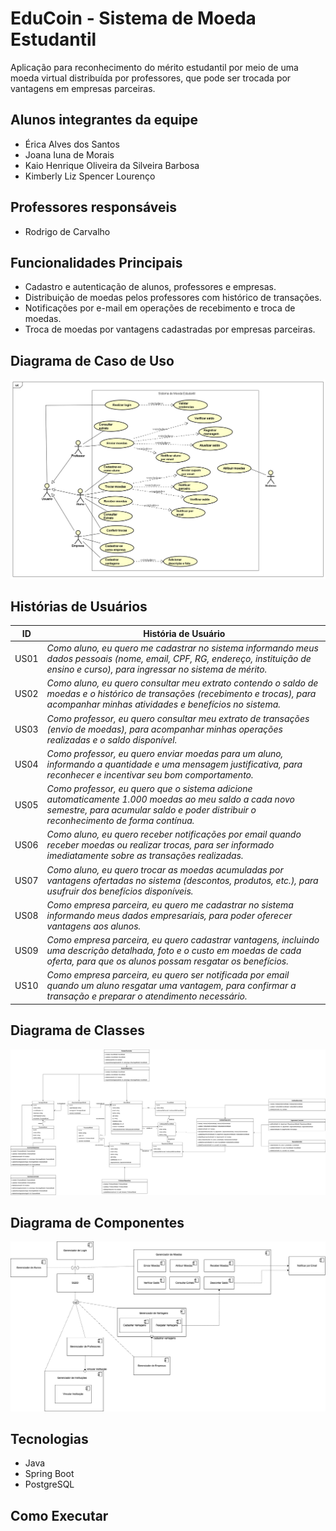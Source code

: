 # EduCoin - Sistema de Moeda Estudantil

Aplicação para reconhecimento do mérito estudantil por meio de uma moeda virtual distribuída por professores, que pode ser trocada por vantagens em empresas parceiras.

## Alunos integrantes da equipe
* Érica Alves dos Santos
* Joana Iuna de Morais
* Kaio Henrique Oliveira da Silveira Barbosa
* Kimberly Liz Spencer Lourenço

## Professores responsáveis
* Rodrigo de Carvalho

## Funcionalidades Principais

- Cadastro e autenticação de alunos, professores e empresas.
- Distribuição de moedas pelos professores com histórico de transações.
- Notificações por e-mail em operações de recebimento e troca de moedas.
- Troca de moedas por vantagens cadastradas por empresas parceiras.

## Diagrama de Caso de Uso
![Diagrama de Casos de Uso](artefacts/UseCaseDiagram/use-case-diagram-01.png)

## Histórias de Usuários 

| **ID** | **História de Usuário** |
|-----|-------------------------|
| US01 | *Como aluno, eu quero me cadastrar no sistema informando meus dados pessoais (nome, email, CPF, RG, endereço, instituição de ensino e curso), para ingressar no sistema de mérito.* |
| US02 | *Como aluno, eu quero consultar meu extrato contendo o saldo de moedas e o histórico de transações (recebimento e trocas), para acompanhar minhas atividades e benefícios no sistema.* |
| US03 | *Como professor, eu quero consultar meu extrato de transações (envio de moedas), para acompanhar minhas operações realizadas e o saldo disponível.* |
| US04| *Como professor, eu quero enviar moedas para um aluno, informando a quantidade e uma mensagem justificativa, para reconhecer e incentivar seu bom comportamento.* |
| US05| *Como professor, eu quero que o sistema adicione automaticamente 1.000 moedas ao meu saldo a cada novo semestre, para acumular saldo e poder distribuir o reconhecimento de forma contínua.* |
| US06| *Como aluno, eu quero receber notificações por email quando receber moedas ou realizar trocas, para ser informado imediatamente sobre as transações realizadas.* |
| US07| *Como aluno, eu quero trocar as moedas acumuladas por vantagens ofertadas no sistema (descontos, produtos, etc.), para usufruir dos benefícios disponíveis.* |
| US08| *Como empresa parceira, eu quero me cadastrar no sistema informando meus dados empresariais, para poder oferecer vantagens aos alunos.* |
| US09| *Como empresa parceira, eu quero cadastrar vantagens, incluindo uma descrição detalhada, foto e o custo em moedas de cada oferta, para que os alunos possam resgatar os benefícios.* |
| US10| *Como empresa parceira, eu quero ser notificada por email quando um aluno resgatar uma vantagem, para confirmar a transação e preparar o atendimento necessário.* |

## Diagrama de Classes

![Diagrama de Classes](artefacts/ClassDiagram/class-diagram-01.png)

## Diagrama de Componentes

![Diagrama de Componentes](artefacts/ComponentDiagram/component-diagram-01.png)


## Tecnologias

 - Java
 - Spring Boot
 - PostgreSQL

## Como Executar
